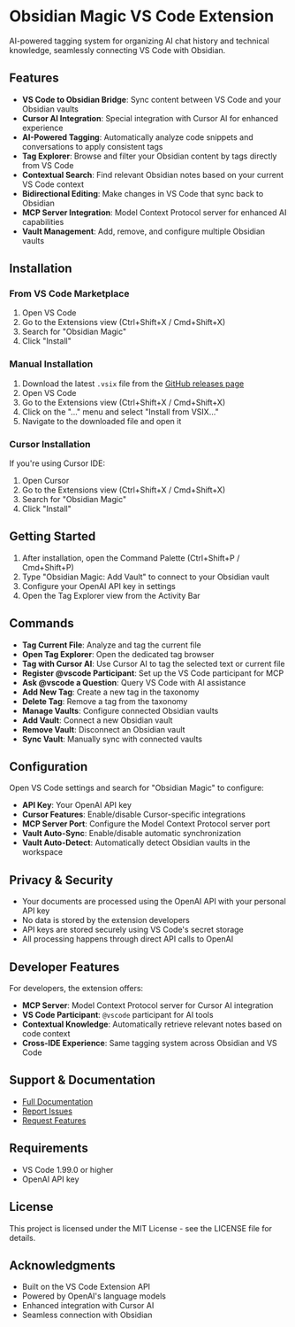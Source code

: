 # Obsidian Magic VS Code Extension

AI-powered tagging system for organizing AI chat history and technical knowledge, seamlessly connecting VS Code with Obsidian.

## Features

- **VS Code to Obsidian Bridge**: Sync content between VS Code and your Obsidian vaults
- **Cursor AI Integration**: Special integration with Cursor AI for enhanced experience
- **AI-Powered Tagging**: Automatically analyze code snippets and conversations to apply consistent tags
- **Tag Explorer**: Browse and filter your Obsidian content by tags directly from VS Code
- **Contextual Search**: Find relevant Obsidian notes based on your current VS Code context
- **Bidirectional Editing**: Make changes in VS Code that sync back to Obsidian
- **MCP Server Integration**: Model Context Protocol server for enhanced AI capabilities
- **Vault Management**: Add, remove, and configure multiple Obsidian vaults

## Installation

### From VS Code Marketplace

1. Open VS Code
2. Go to the Extensions view (Ctrl+Shift+X / Cmd+Shift+X)
3. Search for "Obsidian Magic"
4. Click "Install"

### Manual Installation

1. Download the latest `.vsix` file from the [GitHub releases page](https://github.com/obsidian-magic/obsidian-magic/releases)
2. Open VS Code
3. Go to the Extensions view (Ctrl+Shift+X / Cmd+Shift+X)
4. Click on the "..." menu and select "Install from VSIX..."
5. Navigate to the downloaded file and open it

### Cursor Installation

If you're using Cursor IDE:

1. Open Cursor
2. Go to the Extensions view (Ctrl+Shift+X / Cmd+Shift+X)
3. Search for "Obsidian Magic"
4. Click "Install"

## Getting Started

1. After installation, open the Command Palette (Ctrl+Shift+P / Cmd+Shift+P)
2. Type "Obsidian Magic: Add Vault" to connect to your Obsidian vault
3. Configure your OpenAI API key in settings
4. Open the Tag Explorer view from the Activity Bar

## Commands

- **Tag Current File**: Analyze and tag the current file
- **Open Tag Explorer**: Open the dedicated tag browser
- **Tag with Cursor AI**: Use Cursor AI to tag the selected text or current file
- **Register @vscode Participant**: Set up the VS Code participant for MCP
- **Ask @vscode a Question**: Query VS Code with AI assistance
- **Add New Tag**: Create a new tag in the taxonomy
- **Delete Tag**: Remove a tag from the taxonomy
- **Manage Vaults**: Configure connected Obsidian vaults
- **Add Vault**: Connect a new Obsidian vault
- **Remove Vault**: Disconnect an Obsidian vault
- **Sync Vault**: Manually sync with connected vaults

## Configuration

Open VS Code settings and search for "Obsidian Magic" to configure:

- **API Key**: Your OpenAI API key
- **Cursor Features**: Enable/disable Cursor-specific integrations
- **MCP Server Port**: Configure the Model Context Protocol server port
- **Vault Auto-Sync**: Enable/disable automatic synchronization
- **Vault Auto-Detect**: Automatically detect Obsidian vaults in the workspace

## Privacy & Security

- Your documents are processed using the OpenAI API with your personal API key
- No data is stored by the extension developers
- API keys are stored securely using VS Code's secret storage
- All processing happens through direct API calls to OpenAI

## Developer Features

For developers, the extension offers:

- **MCP Server**: Model Context Protocol server for Cursor AI integration
- **VS Code Participant**: `@vscode` participant for AI tools
- **Contextual Knowledge**: Automatically retrieve relevant notes based on code context
- **Cross-IDE Experience**: Same tagging system across Obsidian and VS Code

## Support & Documentation

- [Full Documentation](https://github.com/obsidian-magic/obsidian-magic/wiki)
- [Report Issues](https://github.com/obsidian-magic/obsidian-magic/issues)
- [Request Features](https://github.com/obsidian-magic/obsidian-magic/issues/new?template=feature_request.md)

## Requirements

- VS Code 1.99.0 or higher
- OpenAI API key

## License

This project is licensed under the MIT License - see the LICENSE file for details.

## Acknowledgments

- Built on the VS Code Extension API
- Powered by OpenAI's language models
- Enhanced integration with Cursor AI
- Seamless connection with Obsidian 